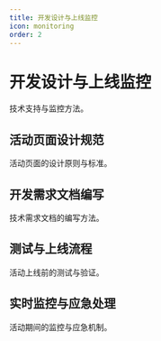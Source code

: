 ```yaml
---
title: 开发设计与上线监控
icon: monitoring
order: 2
---
```


# 开发设计与上线监控

技术支持与监控方法。

## 活动页面设计规范

活动页面的设计原则与标准。

## 开发需求文档编写

技术需求文档的编写方法。

## 测试与上线流程

活动上线前的测试与验证。

## 实时监控与应急处理

活动期间的监控与应急机制。

